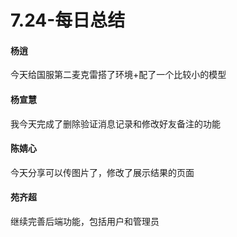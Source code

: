 # 7.24-每日总结

#### 杨逍
今天给国服第二麦克雷搭了环境+配了一个比较小的模型
#### 杨宣慧
我今天完成了删除验证消息记录和修改好友备注的功能
#### 陈婧心
今天分享可以传图片了，修改了展示结果的页面
#### 苑齐超
继续完善后端功能，包括用户和管理员
